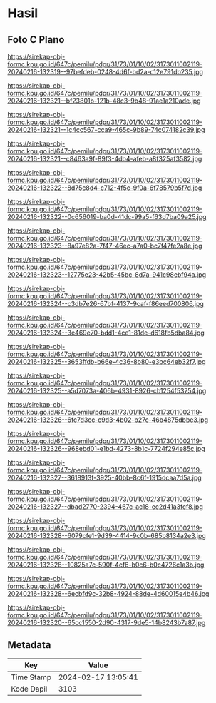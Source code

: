 # Hasil

## Foto C Plano

https://sirekap-obj-formc.kpu.go.id/647c/pemilu/pdpr/31/73/01/10/02/3173011002119-20240216-132319--97befdeb-0248-4d6f-bd2a-c12e791db235.jpg

https://sirekap-obj-formc.kpu.go.id/647c/pemilu/pdpr/31/73/01/10/02/3173011002119-20240216-132321--bf23801b-121b-48c3-9b48-91ae1a210ade.jpg

https://sirekap-obj-formc.kpu.go.id/647c/pemilu/pdpr/31/73/01/10/02/3173011002119-20240216-132321--1c4cc567-cca9-465c-9b89-74c074182c39.jpg

https://sirekap-obj-formc.kpu.go.id/647c/pemilu/pdpr/31/73/01/10/02/3173011002119-20240216-132321--c8463a9f-89f3-4db4-afeb-a8f325af3582.jpg

https://sirekap-obj-formc.kpu.go.id/647c/pemilu/pdpr/31/73/01/10/02/3173011002119-20240216-132322--8d75c8d4-c712-4f5c-9f0a-6f78579b5f7d.jpg

https://sirekap-obj-formc.kpu.go.id/647c/pemilu/pdpr/31/73/01/10/02/3173011002119-20240216-132322--0c656019-ba0d-41dc-99a5-f63d7ba09a25.jpg

https://sirekap-obj-formc.kpu.go.id/647c/pemilu/pdpr/31/73/01/10/02/3173011002119-20240216-132323--8a97e82a-7f47-46ec-a7a0-bc7f47fe2a8e.jpg

https://sirekap-obj-formc.kpu.go.id/647c/pemilu/pdpr/31/73/01/10/02/3173011002119-20240216-132323--12775e23-42b5-45bc-8d7a-941c98ebf94a.jpg

https://sirekap-obj-formc.kpu.go.id/647c/pemilu/pdpr/31/73/01/10/02/3173011002119-20240216-132324--c3db7e26-67bf-4137-9caf-f86eed700806.jpg

https://sirekap-obj-formc.kpu.go.id/647c/pemilu/pdpr/31/73/01/10/02/3173011002119-20240216-132324--3e469e70-bdd1-4ce1-81de-d618fb5dba84.jpg

https://sirekap-obj-formc.kpu.go.id/647c/pemilu/pdpr/31/73/01/10/02/3173011002119-20240216-132325--3653ffdb-b66e-4c36-8b80-e3bc64eb32f7.jpg

https://sirekap-obj-formc.kpu.go.id/647c/pemilu/pdpr/31/73/01/10/02/3173011002119-20240216-132325--a5d7073a-406b-4931-8926-cb1254f53754.jpg

https://sirekap-obj-formc.kpu.go.id/647c/pemilu/pdpr/31/73/01/10/02/3173011002119-20240216-132326--6fc7d3cc-c9d3-4b02-b27c-46b4875dbbe3.jpg

https://sirekap-obj-formc.kpu.go.id/647c/pemilu/pdpr/31/73/01/10/02/3173011002119-20240216-132326--968ebd01-e1bd-4273-8b1c-7724f294e85c.jpg

https://sirekap-obj-formc.kpu.go.id/647c/pemilu/pdpr/31/73/01/10/02/3173011002119-20240216-132327--3618913f-3925-40bb-8c6f-1915dcaa7d5a.jpg

https://sirekap-obj-formc.kpu.go.id/647c/pemilu/pdpr/31/73/01/10/02/3173011002119-20240216-132327--dbad2770-2394-467c-ac18-ec2d41a3fcf8.jpg

https://sirekap-obj-formc.kpu.go.id/647c/pemilu/pdpr/31/73/01/10/02/3173011002119-20240216-132328--6079cfe1-9d39-4414-9c0b-685b8134a2e3.jpg

https://sirekap-obj-formc.kpu.go.id/647c/pemilu/pdpr/31/73/01/10/02/3173011002119-20240216-132328--10825a7c-590f-4cf6-b0c6-b0c4726c1a3b.jpg

https://sirekap-obj-formc.kpu.go.id/647c/pemilu/pdpr/31/73/01/10/02/3173011002119-20240216-132328--6ecbfd9c-32b8-4924-88de-4d60015e4b46.jpg

https://sirekap-obj-formc.kpu.go.id/647c/pemilu/pdpr/31/73/01/10/02/3173011002119-20240216-132320--65cc1550-2d90-4317-9de5-14b8243b7a87.jpg


## Metadata

| Key        | Value               |
| ---------- | ------------------- |
| Time Stamp | 2024-02-17 13:05:41 |
| Kode Dapil | 3103                |



